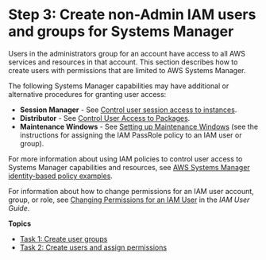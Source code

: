 # Step 3: Create non\-Admin IAM users and groups for Systems Manager<a name="setup-create-iam-user"></a>

Users in the administrators group for an account have access to all AWS services and resources in that account\. This section describes how to create users with permissions that are limited to AWS Systems Manager\.

The following Systems Manager capabilities may have additional or alternative procedures for granting user access:
+ **Session Manager** \- See [Control user session access to instances](session-manager-getting-started-restrict-access.md)\.
+ **Distributor** \- See [Control User Access to Packages](distributor-getting-started-restrict-access.md)\.
+ **Maintenance Windows** \- See [Setting up Maintenance Windows](sysman-maintenance-permissions.md) \(see the instructions for assigning the IAM PassRole policy to an IAM user or group\)\.

For more information about using IAM policies to control user access to Systems Manager capabilities and resources, see [AWS Systems Manager identity\-based policy examples](security_iam_id-based-policy-examples.md)\.

For information about how to change permissions for an IAM user account, group, or role, see [Changing Permissions for an IAM User](https://docs.aws.amazon.com/IAM/latest/UserGuide/id_users_change-permissions.html) in the *IAM User Guide*\.

**Topics**
+ [Task 1: Create user groups](setup-create-users-nonadmin-groups.md)
+ [Task 2: Create users and assign permissions](setup-create-users-nonadmin-users.md)